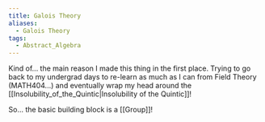```yaml
---
title: Galois Theory
aliases:
  - Galois Theory
tags:
  - Abstract_Algebra
---
```

Kind of... the main reason I made this thing in the first place. Trying to go back to my undergrad days to re-learn as much as I can from Field Theory (MATH404...) and eventually wrap my head around the [[Insolubility_of_the_Quintic|Insolubility of the Quintic]]!

So... the basic building block is a [[Group]]!